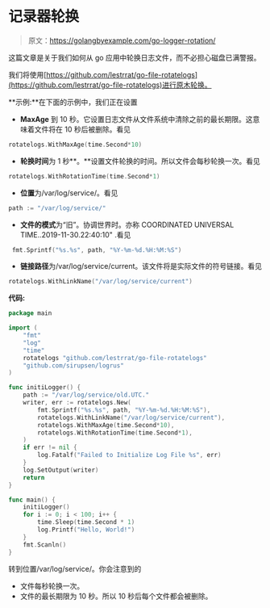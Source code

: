 # 记录器轮换

> 原文：<https://golangbyexample.com/go-logger-rotation/>

这篇文章是关于我们如何从 go 应用中轮换日志文件，而不必担心磁盘已满警报。

我们将使用[https://github.com/lestrrat/go-file-rotatelogs](https://github.com/lestrrat/go-file-rotatelogs)进行原木轮换。

**示例:**在下面的示例中，我们正在设置

*   **MaxAge** 到 10 秒。它设置日志文件从文件系统中清除之前的最长期限。这意味着文件将在 10 秒后被删除。看见

```go
rotatelogs.WithMaxAge(time.Second*10)
```

*   **轮换时间**为 1 秒**。**设置文件轮换的时间。所以文件会每秒轮换一次。看见

```go
rotatelogs.WithRotationTime(time.Second*1)
```

*   **位置**为/var/log/service/。看见

```go
path := "/var/log/service/"
```

*   **文件的模式**为“旧”。协调世界时。亦称 COORDINATED UNIVERSAL TIME..2019-11-30.22:40:10" .看见

```go
 fmt.Sprintf("%s.%s", path, "%Y-%m-%d.%H:%M:%S")
```

*   **链接路径**为/var/log/service/current。该文件将是实际文件的符号链接。看见

```go
rotatelogs.WithLinkName("/var/log/service/current")
```

**代码:**

```go
package main

import (
    "fmt"
    "log"
    "time"
    rotatelogs "github.com/lestrrat/go-file-rotatelogs"
    "github.com/sirupsen/logrus"
)

func initiLogger() {
    path := "/var/log/service/old.UTC."
    writer, err := rotatelogs.New(
        fmt.Sprintf("%s.%s", path, "%Y-%m-%d.%H:%M:%S"),
        rotatelogs.WithLinkName("/var/log/service/current"),
        rotatelogs.WithMaxAge(time.Second*10),
        rotatelogs.WithRotationTime(time.Second*1),
    )
    if err != nil {
        log.Fatalf("Failed to Initialize Log File %s", err)
    }
    log.SetOutput(writer)
    return
}

func main() {
    initiLogger()
    for i := 0; i < 100; i++ {
        time.Sleep(time.Second * 1)
        log.Printf("Hello, World!")
    }
    fmt.Scanln()
}
```

转到位置/var/log/service/。你会注意到的

*   文件每秒轮换一次。
*   文件的最长期限为 10 秒。所以 10 秒后每个文件都会被删除。
